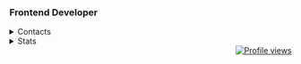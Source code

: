<h3 align="left">Frontend Developer</h3>

<details>
  <summary>Contacts</summary>

  <div align="left">
  <br/>

  <!--    CodePen    -->
  <a href="https://codepen.io/daniilboyarinkov" target="_blank">
    <img src="https://img.shields.io/badge/Codepen⠀-000000?style=for-the-badge&logo=codepen&logoColor=white" alt="CodePen" />
  </a>
   <!--    Telegram    -->
  <a href="https://t.me/BitDittoWit" target="_blank">
    <img src="https://img.shields.io/badge/Telegram⠀-000000?style=for-the-badge&logo=telegram&logoColor=white" alt="Telegram" />
  </a>

</div>

<div align="left">
  <!--    CodeSandbox    -->
  <a href="https://codesandbox.io/search?query=danielboyarinkov&page=1&configure%5BhitsPerPage%5D=12" target="_blank">
    <img src="https://img.shields.io/badge/Codebox⠀-000000?style=for-the-badge&logo=codesandbox&logoColor=white" alt="CodeSandbox" />
  </a>
  <!--    LeetCode    -->
  <a href="https://leetcode.com/daniilboyarinkov/" target="_blank">
    <img src="https://img.shields.io/badge/LeetCode⠀-000000?style=for-the-badge&logo=LeetCode&logoColor=white" alt="LeetCode" />
  </a>
</div>

</details>

<details>
  <summary>Stats</summary>
    <div align="center"> 
    <!--    CodeWars    -->
    <a href="https://www.codewars.com/users/BitDittoWit" target="_blank">
      <img src="https://www.codewars.com/users/BitDittoWit/badges/large" alt="CodeWars" />
    </a>
  
  <br/>
  
  <!--    LeetCode    -->
  <a href="https://leetcode.com/daniilboyarinkov/" target="_blank">
<!--     <img src="https://leetcard.jacoblin.cool/daniilboyarinkov?ext=heatmap&theme=light" alt="LeetCode" /> -->
  <img src="https://leetcode-stats-six.vercel.app/?username=daniilboyarinkov&theme=dark" alt="LeetCode stats" />
  </a>
  </div>
</details>

<div align="right">
  <!--    Profile views    -->
  <a href="https://github.com/daniilboyarinkov" target="_blank">
    <img src="https://komarev.com/ghpvc/?username=daniilboyarinkov&style=plastic&color=000000" alt="Profile views" />
  </a>
</div>
  
<!------------------------------------------------------------>
